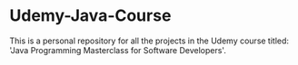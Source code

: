 # Udemy-Java-Course
This is a personal repository for all the projects in the Udemy course titled: 'Java Programming Masterclass for Software Developers'.

